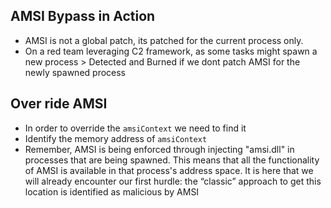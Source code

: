 
## AMSI Bypass in Action	
- AMSI is not a global patch, its patched for the current process only. 
- On a red team leveraging C2 framework, as some tasks might spawn a new process > Detected and Burned if we dont patch AMSI for the newly spawned process
## Over ride AMSI 
- In order to override the `amsiContext` we need to find it
- Identify the memory address of `amsiContext`
- Remember, AMSI is being enforced through injecting "amsi.dll" in processes that are being spawned.
This means that all the functionality of AMSI is available in that process's address space. It is here that we will
already encounter our first hurdle: the “classic” approach to get this location is identified as malicious by AMSI